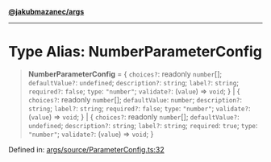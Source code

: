 [**@jakubmazanec/args**](../README.md)

---

# Type Alias: NumberParameterConfig

> **NumberParameterConfig** = \{ `choices?`: readonly `number`[]; `defaultValue?`: `undefined`;
> `description?`: `string`; `label?`: `string`; `required?`: `false`; `type`: `"number"`;
> `validate?`: (`value`) => `void`; \} \| \{ `choices?`: readonly `number`[]; `defaultValue`:
> `number`; `description?`: `string`; `label?`: `string`; `required?`: `false`; `type`: `"number"`;
> `validate?`: (`value`) => `void`; \} \| \{ `choices?`: readonly `number`[]; `defaultValue?`:
> `undefined`; `description?`: `string`; `label?`: `string`; `required`: `true`; `type`: `"number"`;
> `validate?`: (`value`) => `void`; \}

Defined in:
[args/source/ParameterConfig.ts:32](https://github.com/jakubmazanec/tools/blob/dccfe8e5cee218e88ff4db59e4bf460975897c58/packages/args/source/ParameterConfig.ts#L32)
